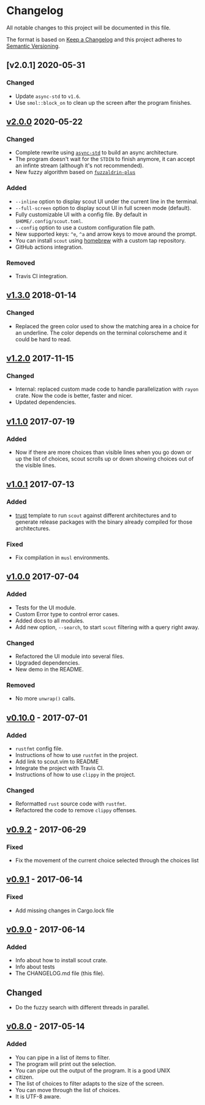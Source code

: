 # Changelog
All notable changes to this project will be documented in this file.

The format is based on [Keep a Changelog](http://keepachangelog.com/)
and this project adheres to [Semantic Versioning](http://semver.org/).

## [v2.0.1] 2020-05-31
### Changed
- Update `async-std` to `v1.6`.
- Use `smol::block_on` to clean up the screen after the program finishes.

## [v2.0.0] 2020-05-22
### Changed
- Complete rewrite using [`async-std`](https://async.rs/) to build an async architecture.
- The program doesn't wait for the `STDIN` to finish anymore, it can accept an infinte
  stream (although it's not recommended).
- New fuzzy algorithm based on [`fuzzaldrin-plus`](https://github.com/jeancroy/fuzz-aldrin-plus)

### Added
- `--inline` option to display scout UI under the current line in the terminal.
- `--full-screen` option to display scout UI in full screen mode (default).
- Fully customizable UI with a config file. By default in `$HOME/.config/scout.toml`.
- `--config` option to use a custom configuration file path.
- New supported keys: `^e`, `^a` and arrow keys to move around the prompt.
- You can install `scout` using [homebrew](https://brew.sh) with a custom tap
  repository.
- GitHub actions integration.

### Removed
- Travis CI integration.

## [v1.3.0] 2018-01-14
### Changed
- Replaced the green color used to show the matching area in a choice for an
  underline. The color depends on the terminal colorscheme and it could be hard
  to read.

## [v1.2.0] 2017-11-15
### Changed
- Internal: replaced custom made code to handle parallelization with `rayon`
  crate. Now the code is better, faster and nicer.
- Updated dependencies.

## [v1.1.0] 2017-07-19
### Added
- Now if there are more choices than visible lines when you go down
  or up the list of choices, scout scrolls up or down showing choices out
  of the visible lines.

## [v1.0.1] 2017-07-13
### Added
- [trust](https://github.com/japaric/trust/) template to run `scout`
  against different architectures and to generate release packages with
  the binary already compiled for those architectures.

### Fixed
- Fix compilation in `musl` environments.

## [v1.0.0] 2017-07-04
### Added
- Tests for the UI module.
- Custom Error type to control error cases.
- Added docs to all modules.
- Add new option, `--search`, to start `scout` filtering with a query right
  away.

### Changed
- Refactored the UI module into several files.
- Upgraded dependencies.
- New demo in the README.

### Removed
- No more `unwrap()` calls.

## [v0.10.0] - 2017-07-01
### Added
- `rustfmt` config file.
- Instructions of how to use `rustfmt` in the project.
- Add link to scout.vim to README
- Integrate the project with Travis CI.
- Instructions of how to use `clippy` in the project.

### Changed
- Reformatted `rust` source code with `rustfmt`.
- Refactored the code to remove `clippy` offenses.

## [v0.9.2] - 2017-06-29
### Fixed
- Fix the movement of the current choice selected through the choices list

## [v0.9.1] - 2017-06-14
### Fixed
- Add missing changes in Cargo.lock file

## [v0.9.0] - 2017-06-14
### Added
- Info about how to install scout crate.
- Info about tests
- The CHANGELOG.md file (this file).

## Changed
- Do the fuzzy search with different threads in parallel. 

## [v0.8.0] - 2017-05-14
### Added
- You can pipe in a list of items to filter.
- The program will print out the selection.
- You can pipe out the output of the program. It is a good UNIX
- citizen.
- The list of choices to filter adapts to the size of the screen.
- You can move through the list of choices.
- It is UTF-8 aware.

[Unreleased]: https://github.com/jhbabon/scout/compare/v2.1.0...HEAD
[v2.1.0]: https://github.com/jhbabon/scout/compare/v2.0.0...v2.1.0
[v2.0.0]: https://github.com/jhbabon/scout/compare/v1.3.0...v2.0.0
[v1.3.0]: https://github.com/jhbabon/scout/compare/v1.2.0...v1.3.0
[v1.2.0]: https://github.com/jhbabon/scout/compare/v1.1.0...v1.2.0
[v1.1.0]: https://github.com/jhbabon/scout/compare/v1.0.1...v1.1.0
[v1.0.1]: https://github.com/jhbabon/scout/compare/v1.0.0...v1.0.1
[v1.0.0]: https://github.com/jhbabon/scout/compare/v0.10.0...v1.0.0
[v0.10.0]: https://github.com/jhbabon/scout/compare/v0.9.2...v0.10.0
[v0.9.2]: https://github.com/jhbabon/scout/compare/v0.9.1...v0.9.2
[v0.9.1]: https://github.com/jhbabon/scout/compare/v0.9.0...v0.9.1
[v0.9.0]: https://github.com/jhbabon/scout/compare/v0.8.0...v0.9.0
[v0.8.0]: https://github.com/jhbabon/scout/tree/v0.8.0
